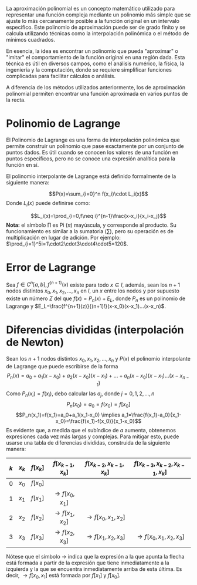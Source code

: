 La aproximación polinomial es un concepto matemático utilizado para representar una función compleja mediante un polinomio más simple que se ajuste lo más cercanamente posible a la función original en un intervalo específico. Este polinomio de aproximación puede ser de grado finito y se calcula utilizando técnicas como la interpolación polinómica o el método de mínimos cuadrados.

En esencia, la idea es encontrar un polinomio que pueda "aproximar" o "imitar" el comportamiento de la función original en una región dada. Esta técnica es útil en diversos campos, como el análisis numérico, la física, la ingeniería y la computación, donde se requiere simplificar funciones complicadas para facilitar cálculos o análisis.

A diferencia de los métodos utilizados anteriormente, los de aproximación polinomial permiten encontrar una función aproximada en varios puntos de la recta.

# Polinomio de Lagrange
El Polinomio de Lagrange es una forma de interpolación polinómica que permite construir un polinomio que pase exactamente por un conjunto de puntos dados. Es útil cuando se conocen los valores de una función en puntos específicos, pero no se conoce una expresión analítica para la función en sí.

El polinomio interpolante de Lagrange está definido formalmente de la siguiente manera:

$$P(x)=\sum_{i=0}^n f(x_i)\cdot L_i(x)$$
Donde $L_i(x)$ puede definirse como:

$$L_i(x)=\prod_{i=0,f\neq i}^{n-1}\frac{x-x_i}{x_i-x_j}$$
**Nota:** el símbolo $\prod$ es Pi ($\pi$) mayúscula, y corresponde al producto. Su funcionamiento es similar a la sumatoria ($\sum$), pero su operación es de multiplicación en lugar de adición. Por ejemplo: $\prod_{i=1}^5i=1\cdot2\cdot3\cdot4\cdot5=120$. 
# Error de Lagrange
Sea $f \in C^n[a,b],f^{(n+1)}(x)$ existe para todo $x \in I$, además, sean los $n+1$ nodos distintos $x_0,x_1,x_2,...,x_n$ en $I$, un $x$ entre los nodos y por supuesto existe un número $Z$ del que $f(x)=P_n(x)+E_L$, donde $P_n$ es un polinomio de Lagrange y $E_L=\frac{f^{n+1}(z)}{(n+1)!}(x-x_0)(x-x_1)...(x-x_n)$.

# Diferencias divididas (interpolación de Newton)
Sean los $n+1$ nodos distintos $x_0,x_1,x_2,...,x_n$ y $P(x)$ el polinomio interpolante de Lagrange que puede escribirse de la forma 
$$P_n(x)=a_0+a_1(x-x_0)+a_2(x-x_0)(x-x_1)+...+a_n(x-x_0)(x-x_1)...(x-x_{n-1})$$
Como $P_n(x_i)=f(x_i)$, debo calcular las $a_j$, donde $j = 0,1,2,...,n$
$$P_n(x_0)=a_0=f(x_0)=f[x_0]$$
$$P_n(x_1)=f(x_1)=a_0+a_1(x_1-x_0) \implies a_1=\frac{f(x_1)-a_0}{x_1-x_0}=\frac{f(x_1)-f(x_0)}{x_1-x_0}$$
Es evidente que, a medida que el subíndice de $a$ aumenta, obtenemos expresiones cada vez más largas y complejas. Para mitigar esto, puede usarse una tabla de diferencias divididas, construida de la siguiente manera:

| $k$ | $x_k$ | $f[x_k]$ |     $f[x_{k-1},x_k]$     |   $f[x_{k-2},x_{k-1},x_k]$   | $f[x_{k-3},x_{k-2},x_{k-1},x_k]$ |
| :-: | :---: | :------: | :----------------------: | :--------------------------: | :------------------------------: |
| $0$ | $x_0$ | $f[x_0]$ |                          |                              |                                  |
| $1$ | $x_1$ | $f[x_1]$ | $\rightarrow f[x_0,x_1]$ |                              |                                  |
| $2$ | $x_2$ | $f[x_2]$ | $\rightarrow f[x_1,x_2]$ | $\rightarrow f[x_0,x_1,x_2]$ |                                  |
| $3$ | $x_3$ | $f[x_3]$ | $\rightarrow f[x_2,x_3]$ | $\rightarrow f[x_1,x_2,x_3]$ | $\rightarrow f[x_0,x_1,x_2,x_3]$ |
Nótese que el símbolo $\rightarrow$ indica que la expresión a la que apunta la flecha está formada a partir de la expresión que tiene inmediatamente a la izquierda y la que se encuentra inmediatamente arriba de esta última. Es decir, $\rightarrow f[x_0,x_1]$ está formada por $f[x_1]$ y $f[x_0]$.